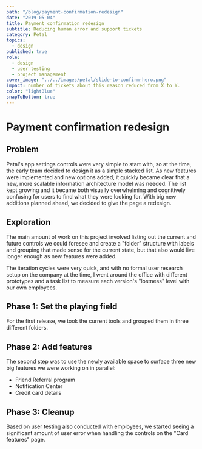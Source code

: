 ```yaml
---
path: "/blog/payment-confirmation-redesign"
date: "2019-05-04"
title: Payment confirmation redesign
subtitle: Reducing human error and support tickets
category: Petal
topics:
  - design
published: true
role:
  - design
  - user testing
  - project management
cover_image: "../../images/petal/slide-to-confirm-hero.png"
impact: number of tickets about this reason reduced from X to Y.
color: "lightBlue"
snapToBottom: true
---
```


# Payment confirmation redesign

## Problem

Petal's app settings controls were very simple to start with, so at the time, the early team decided to design it as a simple stacked list. As new features were implemented and new options added, it quickly became clear that a new, more scalable information architecture model was needed. The list kept growing and it became both visually overwhelming and cognitively confusing for users to find what they were looking for. With big new additions planned ahead, we decided to give the page a redesign.

## Exploration

The main amount of work on this project involved listing out the current and future controls we could foresee and create a "folder" structure with labels and grouping that made sense for the current state, but that also would live longer enough as new features were added.

The iteration cycles were very quick, and with no formal user research setup on the company at the time, I went around the office with different prototypes and a task list to measure each version's "lostness" level with our own employees.

## Phase 1: Set the playing field

For the first release, we took the current tools and grouped them in three different folders.

## Phase 2: Add features

The second step was to use the newly available space to surface three new big features we were working on in parallel:

- Friend Referral program
- Notification Center
- Credit card details

## Phase 3: Cleanup

Based on user testing also conducted with employees, we started seeing a significant amount of user error when handling the controls on the "Card features" page.
